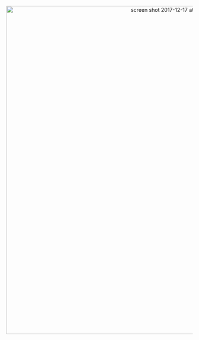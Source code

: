 <p align="center"><img width="888" alt="screen shot 2017-12-17 at 19 36 24" src="https://user-images.githubusercontent.com/14071702/34082600-a34f5cd2-e361-11e7-9dbd-bff0e2937163.png"></p>
